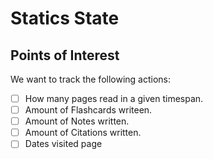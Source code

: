 # Statics State

## Points of Interest

We want to track the following actions:

- [ ] How many pages read in a given timespan.
- [ ] Amount of Flashcards writeen.
- [ ] Amount of Notes written.
- [ ] Amount of Citations written.
- [ ] Dates visited page
